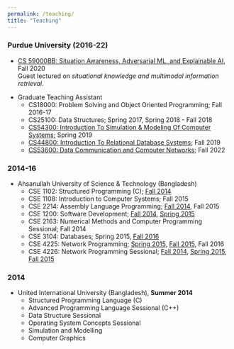 ```yaml
---
permalink: /teaching/
title: "Teaching"
---
```


### Purdue University (2016-22)
- [CS 59000BB: Situation Awareness, Adversarial ML, and Explainable AI](https://www.cs.purdue.edu/homes/bb/2020-fall-cs590bb/),  Fall 2020 <br>
Guest lectured on <i>situational knowledge and multimodal information retrieval</i>.
<!-- Taught the basic cellular network architecture, and different sub protocols, such as, authentication and key agreement, registration, paging, and deregistration procedure. Also demonstrated different attacks and defenses in cellular networks. -->

- Graduate Teaching Assistant
    - CS18000: Problem Solving and Object Oriented Programming; Fall 2016-17
    - CS25100: Data Structures; Spring 2017, Spring 2018 - Fall 2018
    - [CS54300: Introduction To Simulation & Modeling Of Computer Systems](https://sites.google.com/site/kmasolaiman/courses/spring2019/cs543); Spring 2019
    - [CS44800: Introduction To Relational Database Systems](https://www.cs.purdue.edu/homes/bb/cs448f19/); Fall 2019
    - [CS53600: Data Communication and Computer Networks](https://gitlab.com/purdue-cs536/fall-2022/public); Fall 2022

### 2014-16
- Ahsanullah University of Science & Technology (Bangladesh)
    - CSE 1102: Structured Programming (C); [Fall 2014](https://sites.google.com/site/kmasolaiman/courses/fall-2014/cse-1102)
    - CSE 1108: Introduction to Computer Systems; Fall 2015
    - CSE 2214: Assembly Language Programming; [Fall 2014](https://sites.google.com/site/kmasolaiman/courses/fall-2014/cse-1108), Fall 2015
    - CSE 1200: Software Development; [Fall 2014](https://sites.google.com/site/kmasolaiman/courses/fall-2014/cse-1200), [Spring 2015](https://sites.google.com/site/kmasolaiman/courses/spring-2015/cse-1200)
    - CSE 2163: Numerical Methods and Computer Programming Sessional; Fall 2014
    - CSE 3104: Databases; Spring 2015, [Fall 2016](https://sites.google.com/site/kmasolaiman/courses/spring-2016/cse-3104)
    - CSE 4225: Network Programming; [Spring 2015](https://sites.google.com/site/kmasolaiman/courses/spring-2015/cse-4225), [Fall 2015](https://sites.google.com/site/kmasolaiman/courses/fall-2015/cse-4225), Fall 2016
    - CSE 4226: Network Programming Sessional; [Fall 2014](https://sites.google.com/site/kmasolaiman/courses/fall-2014/cse-426), [Spring 2015](https://sites.google.com/site/kmasolaiman/courses/spring-2015/cse-4226), [Fall 2015](https://sites.google.com/site/kmasolaiman/courses/fall-2015/cse-4226)


### 2014
- United International University (Bangladesh), **Summer 2014**
    - Structured Programming Language (C)
    - Advanced Programming Language Sessional (C++)
    - Data Structure Sessional
    - Operating System Concepts Sessional
    - Simulation and Modelling
    - Computer Graphics
